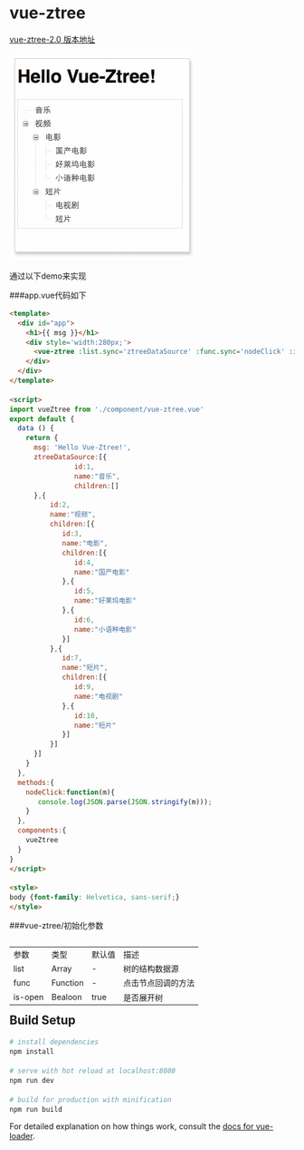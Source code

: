 # vue-ztree

[vue-ztree-2.0 版本地址](https://github.com/lisiyizu/vue-ztree-2.0)

![](vue-ztree.png)

通过以下demo来实现

###app.vue代码如下

```html
<template>
  <div id="app">
    <h1>{{ msg }}</h1>
    <div style='width:280px;'>
      <vue-ztree :list.sync='ztreeDataSource' :func.sync='nodeClick' :is-open='true'></vue-ztree>
    </div>
  </div>
</template>

<script>
import vueZtree from './component/vue-ztree.vue'
export default {
  data () {
    return {
      msg: 'Hello Vue-Ztree!',
      ztreeDataSource:[{
                id:1,
                name:"音乐",
                children:[]
      },{
          id:2,
          name:"视频",
          children:[{
             id:3,
             name:"电影",
             children:[{
                id:4,
                name:"国产电影"
             },{
                id:5,
                name:"好莱坞电影"
             },{
                id:6,
                name:"小语种电影"
             }]
          },{
             id:7,
             name:"短片",
             children:[{
                id:9,
                name:"电视剧"
             },{
                id:10,
                name:"短片"
             }]
          }]
      }]
    }
  },
  methods:{
    nodeClick:function(m){
       console.log(JSON.parse(JSON.stringify(m)));
    }
  },
  components:{
    vueZtree
  }
}
</script>

<style>
body {font-family: Helvetica, sans-serif;}
</style>

```

###vue-ztree/初始化参数
<table  border="0" align="left">
	<tbody>
		<tr>
			<td >参数</td>
			<td >类型</td>
			<td >默认值</td>
			<td >描述</td>
		</tr>
		<tr>
			<td >list</td>
			<td >Array</td>
			<td >-</td>
			<td >树的结构数据源</td>
		</tr>
		<tr>
			<td >func</td>
			<td >Function</td>
			<td >-</td>
			<td >点击节点回调的方法</td>
		</tr>
		<tr>
			<td >is-open</td>
			<td >Bealoon</td>
			<td >true</td>
			<td >是否展开树</td>
		</tr>
	</tbody>
</table>


## Build Setup

``` bash
# install dependencies
npm install

# serve with hot reload at localhost:8080
npm run dev

# build for production with minification
npm run build
```

For detailed explanation on how things work, consult the [docs for vue-loader](http://vuejs.github.io/vue-loader).
